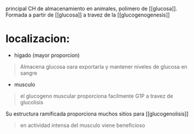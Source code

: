 principal CH de almacenamiento en animales, polimero de [[glucosa]]. Formada a partir de [[glucosa]] a travez de la [[glucogenogenesis]]

# localizacion:
- higado (mayor proporcion)
> Almacena glucosa oara exportarla y mantener niveles de glucosa en sangre
- musculo 
 > el glucogeno muscular proporciona facilmente G1P a travez de glucolisis

Su estructura ramificada proporciona muchos sitios para [[glucogenolisis]] 
> en actividad intensa del musculo viene beneficioso

